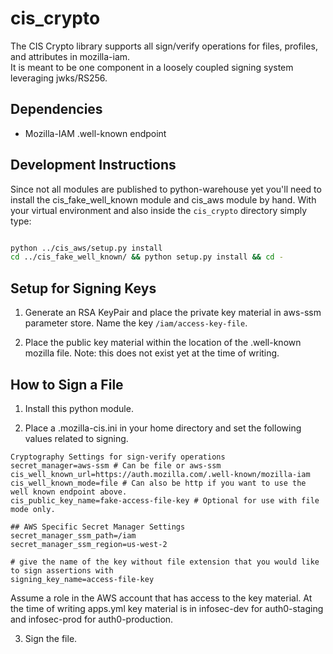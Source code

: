 # cis_crypto

The CIS Crypto library supports all sign/verify operations for files, profiles, and attributes in mozilla-iam.  
It is meant to be one component in a loosely coupled signing system leveraging jwks/RS256.

## Dependencies

* Mozilla-IAM .well-known endpoint

## Development Instructions

Since not all modules are published to python-warehouse yet you'll need to install the cis_fake_well_known module
and cis_aws module by hand.  With your virtual environment and also inside the `cis_crypto` directory simply type:

```bash

python ../cis_aws/setup.py install
cd ../cis_fake_well_known/ && python setup.py install && cd -

```

## Setup for Signing Keys

1. Generate an RSA KeyPair and place the private key material in aws-ssm parameter store.
Name the key `/iam/access-key-file`.

2. Place the public key material within the location of the .well-known mozilla file.  Note: this does not exist yet at the time of writing.


## How to Sign a File

1. Install this python module.

2. Place a .mozilla-cis.ini in your home directory and set the following values related to signing.

```
Cryptography Settings for sign-verify operations
secret_manager=aws-ssm # Can be file or aws-ssm
cis_well_known_url=https://auth.mozilla.com/.well-known/mozilla-iam
cis_well_known_mode=file # Can also be http if you want to use the well known endpoint above.
cis_public_key_name=fake-access-file-key # Optional for use with file mode only.

## AWS Specific Secret Manager Settings
secret_manager_ssm_path=/iam
secret_manager_ssm_region=us-west-2

# give the name of the key without file extension that you would like to sign assertions with
signing_key_name=access-file-key
```

Assume a role in the AWS account that has access to the key material.  At the time of writing apps.yml key material is in infosec-dev for auth0-staging and infosec-prod for auth0-production.

3. Sign the file. 
